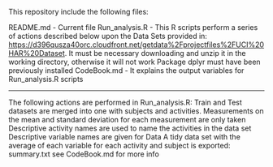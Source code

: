 This repository include the following files:

README.md - Current file
Run_analysis.R - This R scripts perform a series of actions described below upon the Data Sets provided in:
   https://d396qusza40orc.cloudfront.net/getdata%2Fprojectfiles%2FUCI%20HAR%20Dataset.
   It must be necessary downloading and unzip it in the working directory, otherwise it will not work
   Package dplyr must have been previously installed
 CodeBook.md - It explains the output variables for Run_analysis.R scripts
 
*************
The following actions are performed in Run_analysis.R:
Train and Test datasets are merged into one with subjects and activities.
Measurements on the mean and standard deviation for each measurement are only taken
Descriptive activity names are used to name the activities in the data set
Descriptive variable names are given for Data
A tidy data set with the average of each variable for each activity and subject is exported: summary.txt see CodeBook.md for more info
